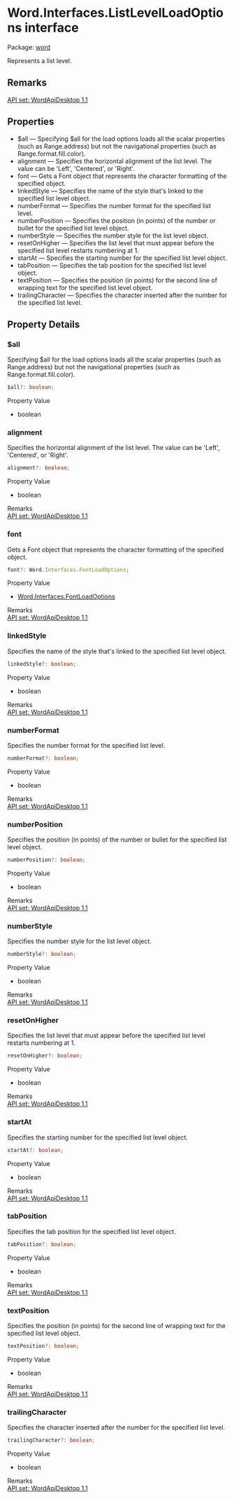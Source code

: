 # Word.Interfaces.ListLevelLoadOptions interface

Package: [word](/en-us/javascript/api/word)

Represents a list level.

## Remarks

[API set: WordApiDesktop 1.1](/en-us/javascript/api/requirement-sets/word/word-api-requirement-sets)

## Properties

- $all — Specifying $all for the load options loads all the scalar properties (such as Range.address) but not the navigational properties (such as Range.format.fill.color).
- alignment — Specifies the horizontal alignment of the list level. The value can be 'Left', 'Centered', or 'Right'.
- font — Gets a Font object that represents the character formatting of the specified object.
- linkedStyle — Specifies the name of the style that's linked to the specified list level object.
- numberFormat — Specifies the number format for the specified list level.
- numberPosition — Specifies the position (in points) of the number or bullet for the specified list level object.
- numberStyle — Specifies the number style for the list level object.
- resetOnHigher — Specifies the list level that must appear before the specified list level restarts numbering at 1.
- startAt — Specifies the starting number for the specified list level object.
- tabPosition — Specifies the tab position for the specified list level object.
- textPosition — Specifies the position (in points) for the second line of wrapping text for the specified list level object.
- trailingCharacter — Specifies the character inserted after the number for the specified list level.

## Property Details

### $all

Specifying $all for the load options loads all the scalar properties (such as Range.address) but not the navigational properties (such as Range.format.fill.color).

```typescript
$all?: boolean;
```

Property Value
- boolean

### alignment

Specifies the horizontal alignment of the list level. The value can be 'Left', 'Centered', or 'Right'.

```typescript
alignment?: boolean;
```

Property Value
- boolean

Remarks  
[API set: WordApiDesktop 1.1](/en-us/javascript/api/requirement-sets/word/word-api-requirement-sets)

### font

Gets a Font object that represents the character formatting of the specified object.

```typescript
font?: Word.Interfaces.FontLoadOptions;
```

Property Value
- [Word.Interfaces.FontLoadOptions](/en-us/javascript/api/word/word.interfaces.fontloadoptions)

Remarks  
[API set: WordApiDesktop 1.1](/en-us/javascript/api/requirement-sets/word/word-api-requirement-sets)

### linkedStyle

Specifies the name of the style that's linked to the specified list level object.

```typescript
linkedStyle?: boolean;
```

Property Value
- boolean

Remarks  
[API set: WordApiDesktop 1.1](/en-us/javascript/api/requirement-sets/word/word-api-requirement-sets)

### numberFormat

Specifies the number format for the specified list level.

```typescript
numberFormat?: boolean;
```

Property Value
- boolean

Remarks  
[API set: WordApiDesktop 1.1](/en-us/javascript/api/requirement-sets/word/word-api-requirement-sets)

### numberPosition

Specifies the position (in points) of the number or bullet for the specified list level object.

```typescript
numberPosition?: boolean;
```

Property Value
- boolean

Remarks  
[API set: WordApiDesktop 1.1](/en-us/javascript/api/requirement-sets/word/word-api-requirement-sets)

### numberStyle

Specifies the number style for the list level object.

```typescript
numberStyle?: boolean;
```

Property Value
- boolean

Remarks  
[API set: WordApiDesktop 1.1](/en-us/javascript/api/requirement-sets/word/word-api-requirement-sets)

### resetOnHigher

Specifies the list level that must appear before the specified list level restarts numbering at 1.

```typescript
resetOnHigher?: boolean;
```

Property Value
- boolean

Remarks  
[API set: WordApiDesktop 1.1](/en-us/javascript/api/requirement-sets/word/word-api-requirement-sets)

### startAt

Specifies the starting number for the specified list level object.

```typescript
startAt?: boolean;
```

Property Value
- boolean

Remarks  
[API set: WordApiDesktop 1.1](/en-us/javascript/api/requirement-sets/word/word-api-requirement-sets)

### tabPosition

Specifies the tab position for the specified list level object.

```typescript
tabPosition?: boolean;
```

Property Value
- boolean

Remarks  
[API set: WordApiDesktop 1.1](/en-us/javascript/api/requirement-sets/word/word-api-requirement-sets)

### textPosition

Specifies the position (in points) for the second line of wrapping text for the specified list level object.

```typescript
textPosition?: boolean;
```

Property Value
- boolean

Remarks  
[API set: WordApiDesktop 1.1](/en-us/javascript/api/requirement-sets/word/word-api-requirement-sets)

### trailingCharacter

Specifies the character inserted after the number for the specified list level.

```typescript
trailingCharacter?: boolean;
```

Property Value
- boolean

Remarks  
[API set: WordApiDesktop 1.1](/en-us/javascript/api/requirement-sets/word/word-api-requirement-sets)